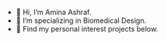 - 👋 Hi, I’m Amina Ashraf.
- 🌱 I’m specializing in Biomedical Design.
- 💞️ Find my personal interest projects below.


<!---
aminarifa/aminarifa is a ✨ special ✨ repository because its `README.md` (this file) appears on your GitHub profile.
You can click the Preview link to take a look at your changes.
--->
